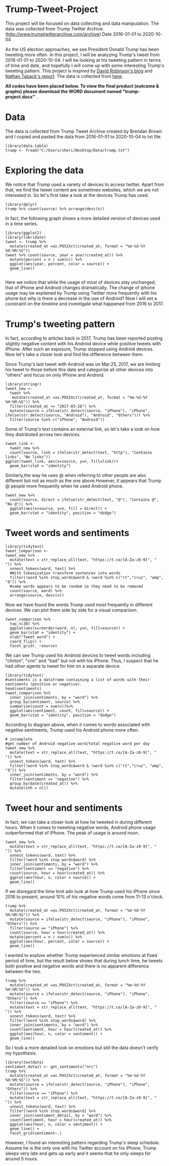 # Trump-Tweet-Project
This project will be focused on data collecting and data manipulation. The data was collected from Trump Twitter Archive. (http://www.trumptwitterarchive.com/archive) 
Date 2016-01-01 to 2020-10-04


As the US election approaches, we see President Donald Trump has been tweeting more often. In this project, I will be analyzing Trump's tweet from 2016-01-01 to 2020-10-04. I will be looking at his tweeting pattern in terms of time and date, and hopefully I will come up with some interesting Trump's tweeting pattern. 
This project is inspired by [David Robinson's blog](http://varianceexplained.org/r/trump-tweets/) and [Nathan Taback's report](http://utstat.toronto.edu/~nathan/teaching/sta4002/Class4/trumptweets-students.html). The data is collected from [here](http://www.trumptwitterarchive.com/). 

<strong> All codes have been placed below. To view the final product (outcome & graphs) please download the WORD document named "trump-project.docx" </strong>. 

# Data
The data is collected from Trump Tweet Archive created by Brendan Brown and I copied and pasted the data from 2016-01-01 to 2020-10-04 to txt file. 
```{r message=FALSE, warning=FALSE}
library(data.table)
trump <- fread("C:/Users/sheri/Desktop/Data/trump.txt")
```
# Exploring the data
We notice that Trump used a variety of devices to access twitter. Apart from that, we find the tweet content are sometimes websites, which we are not interested in. So let's first  take a look at the devices Trump has used. 
```{r message=FALSE, warning=FALSE}
library(dplyr)
trump %>% count(source) %>% arrange(desc(n))
```
In fact, the following graph shows a more detailed version of devices used in a time series. 
```{r message=FALSE, warning=FALSE}
library(ggplot2)
library(lubridate)
tweet <- trump %>% 
  mutate(created_at =as.POSIXct(created_at, format = "%m-%d-%Y %H:%M:%S"))
tweet %>% count(source, year = year(created_at)) %>%
  mutate(percent = n / sum(n)) %>%
  ggplot(aes(year, percent, color = source)) +
  geom_line()
  
```   

Here we notice that while the usage of most of devices stay unchanged, that of iPhone and Android changes dramatically. The change of iphone usage may be explained by Trump using Twitter more frequently with his phone but why is there a decrease in the use of Android? Now I will set a constraint on the timeline and investigate what happened from 2016 to 2017. 

# Trump's tweeting pattern
In fact, according to articles back in 2017, Trump has been reported posting slightly negative content with his Android device while positive tweets with iPhone. After such an exposure, Trump stopped using Android devices. Now let's take a closer look and find the difference between them. 

Since Trump's last tweet with Android was on Mar.25, 2017, we are limiting his tweet to those before this date and categorize all other devices into "others" and focus on only iPhone and Android. 

```{r message=FALSE, warning=FALSE}
library(stringr)
tweet_new <- 
  tweet %>% 
   mutate(created_at =as.POSIXct(created_at, format = "%m-%d-%Y %H:%M:%S")) %>%
  filter(created_at <= "2017-03-26") %>%
  mutate(source = ifelse(str_detect(source, "iPhone"), "iPhone", ifelse(str_detect(source, "Android"), "Android", "Others"))) %>%
  filter(source %in% c("iPhone", "Android"))
```

Some of Trump's text contains an external link, so let's take a look on how they distributed across two devices. 
```{r}
tweet_link <- 
  tweet_new %>% 
  count(source, link = ifelse(str_detect(text, "http"), "Contains links", "No links"))
ggplot(tweet_link, aes(x=source, y=n, fill=link))+
  geom_bar(stat = "identity")
```

Similarly,the way he uses @ when referring to other people are also different but not as much as the one above.However, it appears that Trump @ people more frequently when he used Android phone. 
```{r}
tweet_new %>% 
  count(source, direct = ifelse(str_detect(text, "@"), "Contains @", "No @")) %>%
  ggplot(aes(x=source, y=n, fill = direct)) +
  geom_bar(stat = "identity", position = "dodge")
```

# Tweet words and sentiments

```{r message=FALSE, warning=FALSE}
library(tidytext)
tweet_comparison <- 
tweet_new %>% 
  mutate(text = str_replace_all(text, "https://t.co/[A-Za-z0-9]", " ")) %>%
  unnest_tokens(word, text) %>% 
  #With tokenization transform sentences into words
  filter(!word %in% stop_words$word & !word %in% c("rt","cruz", "amp", "â")) %>%
  #some words appears to be random so they need to be removed
  count(source, word) %>%
  arrange(source, desc(n))
```
Now we have found the words Trump used most frequently in different devices. We can plot them side by side for a visual comparison. 
```{r message=FALSE, warning=FALSE}
tweet_comparison %>% 
  top_n(30) %>% 
  ggplot(aes(x=reorder(word, n), y=n, fill=source)) +
  geom_bar(stat = "identity") +
  xlab("Tweet word") +
  coord_flip() +
  facet_grid(. ~source)
```
We can see Trump used his Android devices to tweet words including "clinton", "cnn" and "bad" but not with his iPhone. Thus, I suspect that he had other agents to tweet for him on a separate device.

```{r message=FALSE, warning=FALSE}
library(tidytext)
#sentiments is a dataframe containing a list of words with their sentiments (positive or negative).
head(sentiments)
tweet_comparison %>%
  inner_join(sentiments, by = "word") %>%
  group_by(sentiment, source) %>%
  summarise(count = sum(n))%>%
  ggplot(aes(sentiment, count, fill=source)) +
  geom_bar(stat = "identity", position = "dodge")
```

According to diagram above, when it comes to words associated with negative sentiments, Trump used his Android phone more often. 
```{r}
# incomplete
#get number of Android negative word/total negative word per day 
tweet_new %>%
  mutate(text = str_replace_all(text, "https://t.co/[A-Za-z0-9]", " ")) %>%
  unnest_tokens(word, text) %>% 
  filter(!word %in% stop_words$word & !word %in% c("rt","cruz", "amp", "â")) %>%
  inner_join(sentiments, by = "word") %>%
  filter(sentiment == "negative") %>%
  group_by(date(created_at)) %>%
  mutate(sth = n())
```


# Tweet hour and sentiments
In fact, we can take a closer look at how he tweeted in during different hours. When it comes to tweeting negative words, Android phone usage outperformed that of iPhone. The peak of usage is around noon. 
```{r}
tweet_new %>%
  mutate(text = str_replace_all(text, "https://t.co/[A-Za-z0-9]", " ")) %>%
  unnest_tokens(word, text) %>%
  filter(!word %in% stop_words$word) %>%
  inner_join(sentiments, by = "word") %>%
  filter(sentiment == "negative") %>%
  count(source, hour = hour(created_at)) %>%
  ggplot(aes(hour, n, color = source)) +
  geom_line()
```

If we disregard the time limit adn look at how Trump used his iPhone since 2016 to present, around 10% of his negative words come from 11-13 o'clock. 
```{r message=FALSE, warning=FALSE}
trump %>%
  mutate(created_at =as.POSIXct(created_at, format = "%m-%d-%Y %H:%M:%S")) %>%
  mutate(source = ifelse(str_detect(source, "iPhone"), "iPhone", "Others")) %>%
  filter(source == "iPhone") %>%
  count(source, hour = hour(created_at)) %>%
  mutate(percent = n / sum(n)) %>%
  ggplot(aes(hour, percent, color = source)) +
  geom_line()
```
I wanted to explore whether Trump experienced similar emotions at fixed period of time, but the result below shows that during lunch time, he tweets both positive and negative words and there is no apparent difference between the two. 
```{r message=FALSE, warning=FALSE}
trump %>%
  mutate(created_at =as.POSIXct(created_at, format = "%m-%d-%Y %H:%M:%S")) %>%
  mutate(source = ifelse(str_detect(source, "iPhone"), "iPhone", "Others")) %>%
  filter(source == "iPhone") %>%
  mutate(text = str_replace_all(text, "https://t.co/[A-Za-z0-9]", " ")) %>%
  unnest_tokens(word, text) %>%
  filter(!word %in% stop_words$word) %>%
  inner_join(sentiments, by = "word") %>%
  count(sentiment, hour = hour(created_at)) %>%
  ggplot(aes(hour, n, color = sentiment)) +
  geom_line()
```

So I took a more detailed look on emotions but still the data doesn't verify my hypothesis. 
```{r}
library(textdata)
sentiment_detail <- get_sentiments("nrc")
trump %>%
  mutate(created_at =as.POSIXct(created_at, format = "%m-%d-%Y %H:%M:%S")) %>%
  mutate(source = ifelse(str_detect(source, "iPhone"), "iPhone", "Others")) %>%
  filter(source == "iPhone") %>%
  mutate(text = str_replace_all(text, "https://t.co/[A-Za-z0-9]", " ")) %>%
  unnest_tokens(word, text) %>%
  filter(!word %in% stop_words$word) %>%
  inner_join(sentiment_detail, by = "word") %>%
  count(sentiment, hour = hour(created_at)) %>%
  ggplot(aes(hour, n, color = sentiment)) +
  geom_line() +
  facet_grid(sentiment~.)
```

However, I found an interesting pattern regarding Trump's sleep schedule. Assume he is the only one with his Twitter account on his iPhone, Trump sleeps very late and gets up early and it seems that he only sleeps for around 5 hours. 
